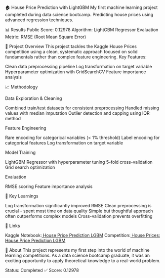🏠 House Price Prediction with LightGBM
My first machine learning project completed during data science bootcamp. Predicting house prices using advanced regression techniques.

📊 Results
Public Score: 0.12978
Algorithm: LightGBM Regressor
Evaluation Metric: RMSE (Root Mean Square Error)

🚀 Project Overview
This project tackles the Kaggle House Prices competition using a clean, systematic approach focused on solid fundamentals rather than complex feature engineering.
Key Features:

Clean data preprocessing pipeline
Log transformation on target variable
Hyperparameter optimization with GridSearchCV
Feature importance analysis

📈 Methodology

Data Exploration & Cleaning

Combined train/test datasets for consistent preprocessing
Handled missing values with median imputation
Outlier detection and capping using IQR method

Feature Engineering

Rare encoding for categorical variables (< 1% threshold)
Label encoding for categorical features
Log transformation on target variable

Model Training

LightGBM Regressor with hyperparameter tuning
5-fold cross-validation
Grid search optimization

Evaluation

RMSE scoring
Feature importance analysis

🎯 Key Learnings

Log transformation significantly improved RMSE
Clean preprocessing is crucial - spent most time on data quality
Simple but thoughtful approach often outperforms complex models
Cross-validation prevents overfitting


🔗 Links

Kaggle Notebook:[ House Price Prediction LGBM](https://www.kaggle.com/code/oxspaceman/house-price-prediction-lgbm)
Competition:[ House Prices: House Price Prediction LGBM](https://www.kaggle.com/c/house-prices-advanced-regression-techniques)

📝 About
This project represents my first step into the world of machine learning competitions. As a data science bootcamp graduate, it was an exciting opportunity to apply theoretical knowledge to a real-world problem.

Status: Completed ✅
Score: 0.12978
